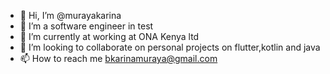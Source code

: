 - 👋 Hi, I’m @murayakarina
- 👀 I’m a software engineer in test
- 🌱 I’m currently at working at ONA Kenya ltd
- 💞️ I’m looking to collaborate on personal projects on flutter,kotlin and java
- 📫 How to reach me bkarinamuraya@gmail.com

<!---
karina4050/karina4050 is a ✨ special ✨ repository because its `README.md` (this file) appears on your GitHub profile.
You can click the Preview link to take a look at your changes.
--->
